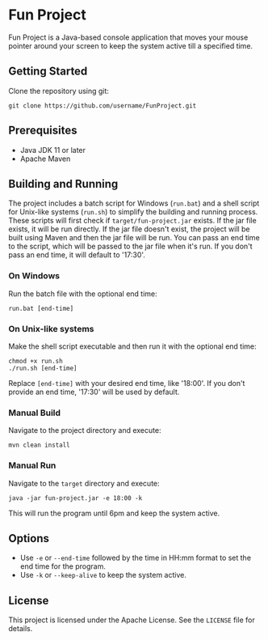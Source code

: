 # Fun Project
Fun Project is a Java-based console application that moves your mouse pointer around your screen to keep the system active till a specified time.

## Getting Started
Clone the repository using git:

```shell
git clone https://github.com/username/FunProject.git
```

## Prerequisites
- Java JDK 11 or later
- Apache Maven

## Building and Running
The project includes a batch script for Windows (`run.bat`) and a shell script for Unix-like systems (`run.sh`) to simplify the building and running process.
These scripts will first check if `target/fun-project.jar` exists. If the jar file exists, it will be run directly. If the jar file doesn't exist, the project will be built using Maven and then the jar file will be run.
You can pass an end time to the script, which will be passed to the jar file when it's run. If you don't pass an end time, it will default to '17:30'.

### On Windows
Run the batch file with the optional end time:
```shell
run.bat [end-time]
```

### On Unix-like systems
Make the shell script executable and then run it with the optional end time:
```shell
chmod +x run.sh
./run.sh [end-time]
```

Replace `[end-time]` with your desired end time, like '18:00'. If you don't provide an end time, '17:30' will be used by default.

### Manual Build
Navigate to the project directory and execute:

```shell
mvn clean install
```

### Manual Run
Navigate to the `target` directory and execute:

```shell
java -jar fun-project.jar -e 18:00 -k
```
This will run the program until 6pm and keep the system active.

## Options
- Use `-e` or `--end-time` followed by the time in HH:mm format to set the end time for the program.
- Use `-k` or `--keep-alive` to keep the system active.

## License
This project is licensed under the Apache License. See the `LICENSE` file for details.